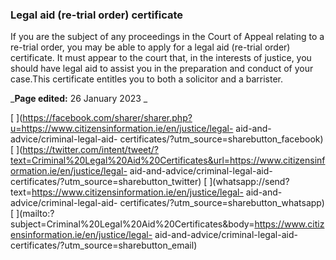 ###  Legal aid (re-trial order) certificate

If you are the subject of any proceedings in the Court of Appeal relating to a
re-trial order, you may be able to apply for a legal aid (re-trial order)
certificate. It must appear to the court that, in the interests of justice,
you should have legal aid to assist you in the preparation and conduct of your
case.This certificate entitles you to both a solicitor and a barrister.

_**Page edited:** 26 January 2023 _

[
](https://facebook.com/sharer/sharer.php?u=https://www.citizensinformation.ie/en/justice/legal-
aid-and-advice/criminal-legal-aid-
certificates/?utm_source=sharebutton_facebook) [
](https://twitter.com/intent/tweet/?text=Criminal%20Legal%20Aid%20Certificates&url=https://www.citizensinformation.ie/en/justice/legal-
aid-and-advice/criminal-legal-aid-
certificates/?utm_source=sharebutton_twitter) [
](whatsapp://send?text=https://www.citizensinformation.ie/en/justice/legal-
aid-and-advice/criminal-legal-aid-
certificates/?utm_source=sharebutton_whatsapp) [
](mailto:?subject=Criminal%20Legal%20Aid%20Certificates&body=https://www.citizensinformation.ie/en/justice/legal-
aid-and-advice/criminal-legal-aid-certificates/?utm_source=sharebutton_email)
[ ](javascript:void\(0\))
